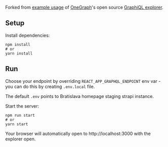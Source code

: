 Forked from [example usage](https://github.com/OneGraph/graphiql-explorer-example) of [OneGraph](https://www.onegraph.com)'s open source [GraphiQL explorer](https://github.com/OneGraph/graphiql-explorer).

## Setup

Install dependencies:

```
npm install
# or
yarn install
```

## Run

Choose your endpoint by overriding `REACT_APP_GRAPHQL_ENDPOINT` env var - you can do this by creating `.env.local` file.

The default `.env` points to Bratislava homepage staging strapi instance.

Start the server:

```
npm run start
# or
yarn start
```

Your browser will automatically open to http://localhost:3000 with the explorer open.
